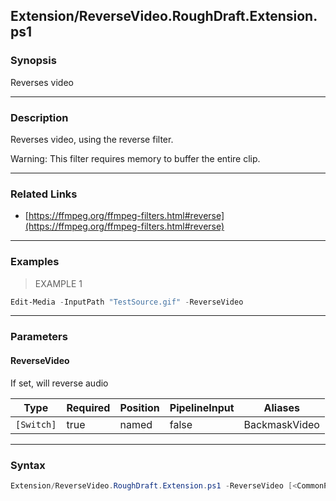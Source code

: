 Extension/ReverseVideo.RoughDraft.Extension.ps1
-----------------------------------------------




### Synopsis
Reverses video



---


### Description

Reverses video, using the reverse filter.

Warning: This filter requires memory to buffer the entire clip.



---


### Related Links
* [https://ffmpeg.org/ffmpeg-filters.html#reverse](https://ffmpeg.org/ffmpeg-filters.html#reverse)





---


### Examples
> EXAMPLE 1

```PowerShell
Edit-Media -InputPath "TestSource.gif" -ReverseVideo
```


---


### Parameters
#### **ReverseVideo**

If set, will reverse audio






|Type      |Required|Position|PipelineInput|Aliases      |
|----------|--------|--------|-------------|-------------|
|`[Switch]`|true    |named   |false        |BackmaskVideo|





---


### Syntax
```PowerShell
Extension/ReverseVideo.RoughDraft.Extension.ps1 -ReverseVideo [<CommonParameters>]
```
